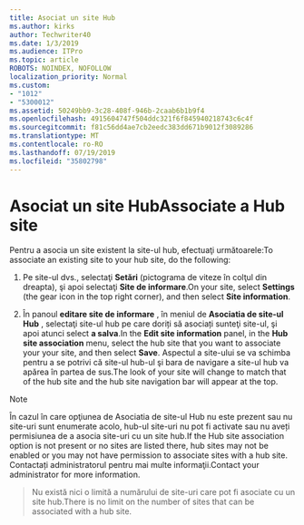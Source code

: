 ```yaml
---
title: Asociat un site Hub
ms.author: kirks
author: Techwriter40
ms.date: 1/3/2019
ms.audience: ITPro
ms.topic: article
ROBOTS: NOINDEX, NOFOLLOW
localization_priority: Normal
ms.custom:
- "1012"
- "5300012"
ms.assetid: 50249bb9-3c28-408f-946b-2caab6b1b9f4
ms.openlocfilehash: 4915604747f504ddc321f6f845940218743c6c4f
ms.sourcegitcommit: f81c56dd4ae7cb2eedc383dd671b9012f3089286
ms.translationtype: MT
ms.contentlocale: ro-RO
ms.lasthandoff: 07/19/2019
ms.locfileid: "35802798"
---
```

# <a name="associate-a-hub-site"></a><span data-ttu-id="67bc8-102">Asociat un site Hub</span><span class="sxs-lookup"><span data-stu-id="67bc8-102">Associate a Hub site</span></span>

<span data-ttu-id="67bc8-103">Pentru a asocia un site existent la site-ul hub, efectuaţi următoarele:</span><span class="sxs-lookup"><span data-stu-id="67bc8-103">To associate an existing site to your hub site, do the following:</span></span>
  
1. <span data-ttu-id="67bc8-104">Pe site-ul dvs., selectaţi **Setări** (pictograma de viteze în colţul din dreapta), şi apoi selectaţi **Site de informare**.</span><span class="sxs-lookup"><span data-stu-id="67bc8-104">On your site, select **Settings** (the gear icon in the top right corner), and then select **Site information**.</span></span>

2. <span data-ttu-id="67bc8-105">În panoul **editare site de informare** , în meniul de **Asociatia de site-ul Hub** , selectaţi site-ul hub pe care doriți să asociați sunteţi site-ul, şi apoi atunci select **a salva**.</span><span class="sxs-lookup"><span data-stu-id="67bc8-105">In the **Edit site information** panel, in the **Hub site association** menu, select the hub site that you want to associate your your site, and then select **Save**.</span></span> <span data-ttu-id="67bc8-106">Aspectul a site-ului se va schimba pentru a se potrivi că site-ul hub-ul şi bara de navigare a site-ul hub va apărea în partea de sus.</span><span class="sxs-lookup"><span data-stu-id="67bc8-106">The look of your site will change to match that of the hub site and the hub site navigation bar will appear at the top.</span></span>

 > [!Note]
><span data-ttu-id="67bc8-107">În cazul în care opţiunea de Asociatia de site-ul Hub nu este prezent sau nu site-uri sunt enumerate acolo, hub-ul site-uri nu pot fi activate sau nu aveți permisiunea de a asocia site-uri cu un site hub.</span><span class="sxs-lookup"><span data-stu-id="67bc8-107">If the Hub site association option is not present or no sites are listed there, hub sites may not be enabled or you may not have permission to associate sites with a hub site.</span></span> <span data-ttu-id="67bc8-108">Contactați administratorul pentru mai multe informaţii.</span><span class="sxs-lookup"><span data-stu-id="67bc8-108">Contact your administrator for more information.</span></span>

><span data-ttu-id="67bc8-109">Nu există nici o limită a numărului de site-uri care pot fi asociate cu un site hub.</span><span class="sxs-lookup"><span data-stu-id="67bc8-109">There is no limit on the number of sites that can be associated with a hub site.</span></span>
  
